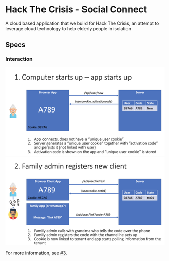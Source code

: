 # Hack The Crisis - Social Connect
A cloud based application that we build for Hack The Crisis, an attempt to leverage cloud technology to help elderly people in isolation

## Specs

### Interaction

![App Startup](./media/app-startup.png)
![App Startup](./media/family-register-client.png)

For more information, see [#3](https://github.com/CoditEU/htc-social-connect/issues/3).
